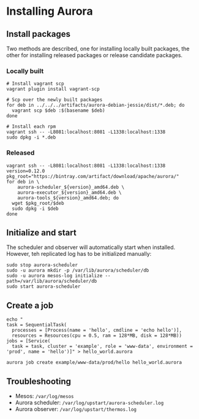 # Installing Aurora

## Install packages

Two methods are described, one for installing locally built packages, the other
for installing released packages or release candidate packages.

### Locally built

    # Install vagrant scp
    vagrant plugin install vagrant-scp

    # Scp over the newly built packages
    for deb in ../../../artifacts/aurora-debian-jessie/dist/*.deb; do
      vagrant scp $deb :$(basename $deb)
    done

    # Install each rpm
    vagrant ssh -- -L8081:localhost:8081 -L1338:localhost:1338
    sudo dpkg -i *.deb

### Released

    vagrant ssh -- -L8081:localhost:8081 -L1338:localhost:1338
    version=0.12.0
    pkg_root="https://bintray.com/artifact/download/apache/aurora/"
    for deb in \
        aurora-scheduler_${version}_amd64.deb \
        aurora-executor_${version}_amd64.deb \
        aurora-tools_${version}_amd64.deb; do
      wget $pkg_root/$deb
      sudo dpkg -i $deb
    done

## Initialize and start

The scheduler and observer will automatically start when installed. However, teh replicated log
has to be initialized manually:

    sudo stop aurora-scheduler
    sudo -u aurora mkdir -p /var/lib/aurora/scheduler/db
    sudo -u aurora mesos-log initialize --path=/var/lib/aurora/scheduler/db
    sudo start aurora-scheduler

## Create a job

    echo "
    task = SequentialTask(
      processes = [Process(name = 'hello', cmdline = 'echo hello')],
      resources = Resources(cpu = 0.5, ram = 128*MB, disk = 128*MB))
    jobs = [Service(
      task = task, cluster = 'example', role = 'www-data', environment = 'prod', name = 'hello')]" > hello_world.aurora

    aurora job create example/www-data/prod/hello hello_world.aurora

## Troubleshooting

* Mesos: `/var/log/mesos`
* Aurora scheduler: `/var/log/upstart/aurora-scheduler.log`
* Aurora observer: `/var/log/upstart/thermos.log`

